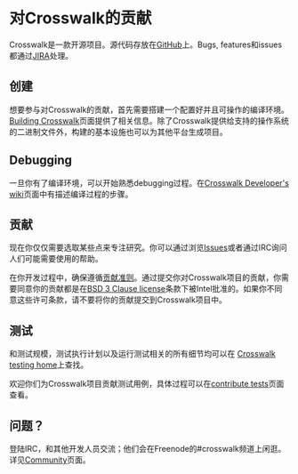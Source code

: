 # 对Crosswalk的贡献

Crosswalk是一款开源项目。源代码存放在[GitHub](http://github.com/crosswalk-project)上。Bugs, features和issues都通过[JIRA](https://crosswalk-project.org/jira)处理。

## 创建
想要参与对Crosswalk的贡献，首先需要搭建一个配置好并且可操作的编译环境。[Building Crosswalk](/contribute/building_crosswalk.html)页面提供了相关信息。除了Crosswalk提供给支持的操作系统的二进制文件外，构建的基本设施也可以为其他平台生成项目。

## Debugging
一旦你有了编译环境，可以开始熟悉debugging过程。在[Crosswalk Developer's wiki](https://github.com/crosswalk-project/crosswalk-website/wiki/home/for-developers)页面中有描述编译过程的步骤。

## 贡献
现在你仅仅需要选取某些点来专注研究。你可以通过浏览[Issues](https://crosswalk-project.org/jira)或者通过IRC询问人们可能需要使用的帮助。

在你开发过程中，确保遵循[贡献准则](/contribute/contributing-code.html)。通过提交你对Crosswalk项目的贡献，你需要同意你的贡献都是在[BSD 3 Clause license](http://opensource.org/licenses/BSD-3-Clause)条款下被Intel批准的。如果你不同意这些许可条款，请不要将你的贡献提交到Crosswalk项目中。

## 测试

和测试规模，测试执行计划以及运行测试相关的所有细节均可以在 [Crosswalk testing home](https://github.com/crosswalk-project/crosswalk-website/wiki/crosswalk-testing-home)上查找。

欢迎你们为Crosswalk项目贡献测试用例，具体过程可以在[contribute tests](/contribute/contributing_tests.html)页面查看。

## 问题？
登陆IRC，和其他开发人员交流；他们会在Freenode的#crosswalk频道上闲逛。详见[Community](/documentation/community.html)页面。
